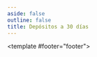 ```yaml
---
aside: false
outline: false
title: Depósitos a 30 días
---
```


<script setup>
import { useRoute } from 'vitepress'

const route = useRoute()
</script>

<OAOperation operation-id="get-finanzas-tasas-depositos-30-dias">

<template #footer="footer">

<!--@include: ./parts/get-finanzas-tasas-depositos-30-dias-footer.md -->

</template>

</OAOperation>
